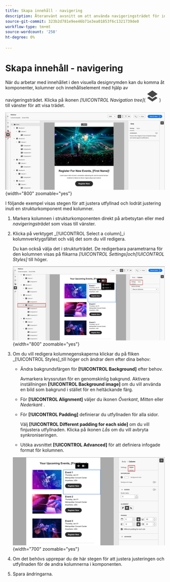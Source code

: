 ```yaml
---
title: Skapa innehåll - navigering
description: Återanvänt avsnitt om att använda navigeringsträdet för innehållsredigering
source-git-commit: 323b2d781e9ee46b71e3ea01853f6c1321739de0
workflow-type: tm+mt
source-wordcount: '258'
ht-degree: 0%

---
```


# Skapa innehåll - navigering

När du arbetar med innehållet i den visuella designrymden kan du komma åt komponenter, kolumner och innehållselement med hjälp av navigeringsträdet. Klicka på ikonen _[!UICONTROL Navigation tree]_( ![ ikonen för navigeringsträd ](../assets/do-not-localize/icon-navigation-tree.svg) ) till vänster för att visa trädet.

![Åtkomst till innehållslagren](../assets/content-design-shared/content-design-layers.png){width="800" zoomable="yes"}

I följande exempel visas stegen för att justera utfyllnad och lodrät justering inuti en strukturkomponent med kolumner.

1. Markera kolumnen i strukturkomponenten direkt på arbetsytan eller med _navigeringsträdet_ som visas till vänster.

1. Klicka på verktyget _[!UICONTROL Select a column]_i kolumnverktygsfältet och välj det som du vill redigera.

   Du kan också välja det i strukturträdet. De redigerbara parametrarna för den kolumnen visas på flikarna _[!UICONTROL Settings]_och_[!UICONTROL Styles]_ till höger.

   ![Kolumnkomponenter visas i den visuella designern](../assets/content-design-shared/content-design-layers-column-select.png){width="800" zoomable="yes"}

1. Om du vill redigera kolumnegenskaperna klickar du på fliken _[!UICONTROL Styles]_till höger och ändrar dem efter dina behov:

   * Ändra bakgrundsfärgen för **[!UICONTROL Background]** efter behov.

     Avmarkera kryssrutan för en genomskinlig bakgrund. Aktivera inställningen **[!UICONTROL Background image]** om du vill använda en bild som bakgrund i stället för en heltäckande färg.

   * För **[!UICONTROL Alignment]** väljer du ikonen _Överkant_, _Mitten_ eller _Nederkant_ .
   * För **[!UICONTROL Padding]** definierar du utfyllnaden för alla sidor.

     Välj **[!UICONTROL Different padding for each side]** om du vill finjustera utfyllnaden. Klicka på ikonen _Lås_ om du vill avbryta synkroniseringen.

   * Utöka avsnittet **[!UICONTROL Advanced]** för att definiera infogade format för kolumnen.

   ![Ändra format för den markerade kolumnen](../assets/content-design-shared/content-design-layers-column-styles.png){width="700" zoomable="yes"}

1. Om det behövs upprepar du de här stegen för att justera justeringen och utfyllnaden för de andra kolumnerna i komponenten.

1. Spara ändringarna.
